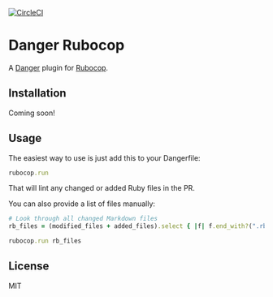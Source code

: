[![CircleCI](https://circleci.com/gh/ashfurrow/danger-rubocop.svg?style=svg)](https://circleci.com/gh/ashfurrow/danger-rubocop)

# Danger Rubocop

A [Danger](https://github.com/danger/danger) plugin for [Rubocop](https://github.com/bbatsov/rubocop).

## Installation

Coming soon!

## Usage

The easiest way to use is just add this to your Dangerfile:

```rb
rubocop.run
```

That will lint any changed or added Ruby files in the PR.

You can also provide a list of files manually:

```rb
# Look through all changed Markdown files
rb_files = (modified_files + added_files).select { |f| f.end_with?(".rb") }

rubocop.run rb_files
```

## License

MIT